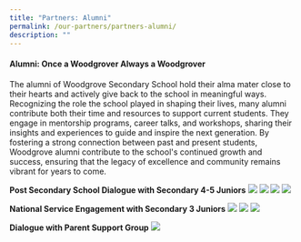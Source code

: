 ```yaml
---
title: "Partners: Alumni"
permalink: /our-partners/partners-alumni/
description: ""
---
```

#### Alumni: Once a Woodgrover Always a Woodgrover

The alumni of Woodgrove Secondary School hold their alma mater close to their hearts and actively give back to the school in meaningful ways. Recognizing the role the school played in shaping their lives, many alumni contribute both their time and resources to support current students. They engage in mentorship programs, career talks, and workshops, sharing their insights and experiences to guide and inspire the next generation. By fostering a strong connection between past and present students, Woodgrove alumni contribute to the school's continued growth and success, ensuring that the legacy of excellence and community remains vibrant for years to come.

**Post Secondary School Dialogue with Secondary 4-5 Juniors**
![](/images/Partners:%20Alumni/whatsapp%20image%20.jpeg)
![](/images/Partners:%20Alumni/whatsapp%20image%202.jpeg)
![](/images/Partners:%20Alumni/whatsapp%20image%204.jpeg)
![](/images/Partners:%20Alumni/whatsapp%20image%202023-03-20%20.jpeg)

**National Service Engagement with Secondary 3 Juniors**
![](/images/Partners:%20Alumni/img_9914%20(2).jpg)
![](/images/Partners:%20Alumni/img_9824.jpg)
![](/images/Partners:%20Alumni/alumni%20ns%20engagement%202021-2022.jpg)


**Dialogue with Parent Support Group**
![](/images/Partners:%20PSG/img-20230726-wa0028.jpg)